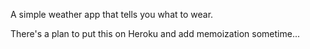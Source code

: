 A simple weather app that tells you what to wear.

There's a plan to put this on Heroku and add memoization sometime...
